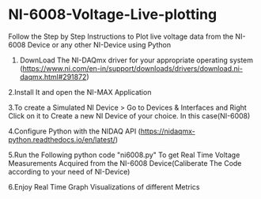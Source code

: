 # NI-6008-Voltage-Live-plotting

Follow the Step by Step Instructions to Plot live voltage data from the NI-6008 Device or any other NI-Device using Python

1. DownLoad The NI-DAQmx driver for your appropriate operating system (https://www.ni.com/en-in/support/downloads/drivers/download.ni-daqmx.html#291872) 

2.Install It and open the NI-MAX Application 

3.To create a Simulated NI Device > Go to Devices & Interfaces and Right Click on it to Create a new NI Device of your choice. In this case(NI-6008)

4.Configure Python with the NIDAQ API (https://nidaqmx-python.readthedocs.io/en/latest/)

5.Run the Following python code "ni6008.py" To get Real Time Voltage Measurements Acquired from the NI-6008 Device(Caliberate The Code according to your need of NI-Device)

6.Enjoy Real Time Graph Visualizations of different Metrics
